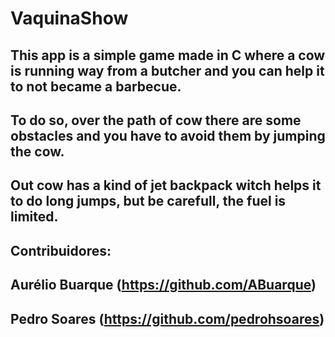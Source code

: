 # VaquinaShow

## This app is a simple game made in C where a cow is running way from a butcher and you can help it to not became a barbecue.
## To do so, over the path of cow there are some obstacles and you have to avoid them by jumping the cow.
## Out cow has a kind of jet backpack witch helps it to do long jumps, but be carefull, the fuel is limited. 

## Contribuidores:
## Aurélio Buarque (https://github.com/ABuarque)
## Pedro Soares (https://github.com/pedrohsoares)


